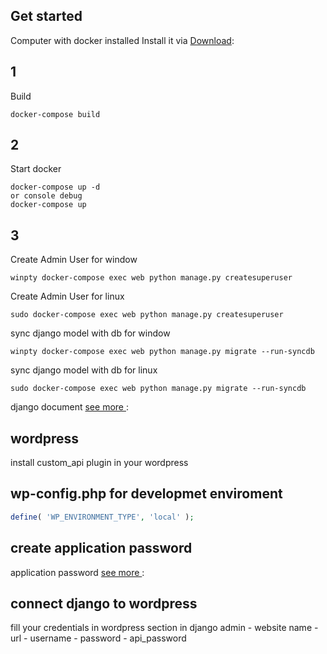 ## Get started
Computer with docker installed 
Install it via [Download](https://www.docker.com/):

## 1 
Build
```shell
docker-compose build
```
## 2 
Start docker
```shell
docker-compose up -d
or console debug
docker-compose up 
```
## 3 
Create Admin User for window
```shell
winpty docker-compose exec web python manage.py createsuperuser
```
Create Admin User for linux
```shell
sudo docker-compose exec web python manage.py createsuperuser
```

sync django model with db for window
```shell
winpty docker-compose exec web python manage.py migrate --run-syncdb
```

sync django model with db for linux
```shell
sudo docker-compose exec web python manage.py migrate --run-syncdb
```

django document [see more ](https://www.djangoproject.com/):


## wordpress

install custom_api plugin in your wordpress

## wp-config.php for developmet enviroment
```php
define( 'WP_ENVIRONMENT_TYPE', 'local' );
```

## create application password 

application password [see more ](https://www.paidmembershipspro.com/create-application-password-wordpress/):


## connect django to wordpress
fill your credentials in wordpress section in django admin
    - website name
    - url
    - username
    - password
    - api_password 